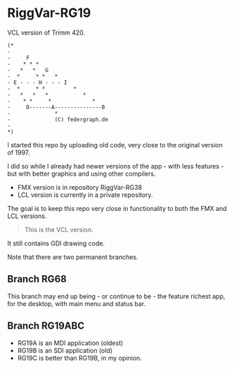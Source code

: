 ﻿# RiggVar-RG19

VCL version of Trimm 420.

```
(*
-
-     F
-    * * *
-   *   *   G
-  *     * *   *
- E - - - H - - - I
-  *     * *         *
-   *   *   *           *
-    * *     *             *
-     D-------A---------------B
-              *
-              (C) federgraph.de
-
*)
```

I started this repo by uploading old code, very close to the original version of 1997.

I did so while I already had newer versions of the app  - with less features - but with better graphics and using other compilers.
- FMX version is in repository RiggVar-RG38
- LCL version is currently in a private repository.

The goal is to keep this repo very close in functionality to both the FMX and LCL versions.

> This is the VCL version.

It still contains GDI drawing code.

Note that there are two permanent branches.

## Branch RG68

This branch may end up being - or continue to be - the feature richest app, for the desktop, with main menu and status bar.

## Branch RG19ABC

- RG19A is an MDI application (oldest)
- RG19B is an SDI application (old)
- RG19C is better than RG19B, in my opinion.